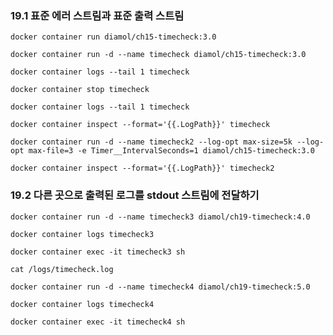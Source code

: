 ### 19.1 표준 에러 스트림과 표준 출력 스트림

``docker container run diamol/ch15-timecheck:3.0``

``docker container run -d --name timecheck diamol/ch15-timecheck:3.0``

``docker container logs --tail 1 timecheck``

``docker container stop timecheck``

``docker container logs --tail 1 timecheck``

``docker container inspect --format='{{.LogPath}}' timecheck``

``docker container run -d --name timecheck2 --log-opt max-size=5k --log-opt max-file=3 -e Timer__IntervalSeconds=1 diamol/ch15-timecheck:3.0``

``docker container inspect --format='{{.LogPath}}' timecheck2``

### 19.2 다른 곳으로 출력된 로그를 stdout 스트림에 전달하기

``docker container run -d --name timecheck3 diamol/ch19-timecheck:4.0``

``docker container logs timecheck3``

``docker container exec -it timecheck3 sh``

``cat /logs/timecheck.log``

``docker container run -d --name timecheck4 diamol/ch19-timecheck:5.0``

``docker container logs timecheck4``

``docker container exec -it timecheck4 sh``
